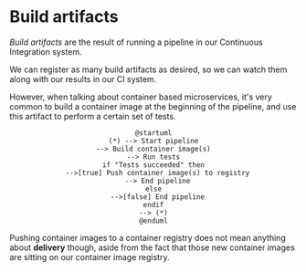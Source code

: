# Build artifacts

*Build artifacts* are the result of running a pipeline in our Continuous
Integration system.

We can register as many build artifacts as desired, so we can watch
them along with our results in our CI system.

However, when talking about container based microservices, it's very
common to build a container image at the beginning of the pipeline,
and use this artifact to perform a certain set of tests.

<center>

```plantuml
@startuml
(*) --> Start pipeline
--> Build container image(s)
--> Run tests
if "Tests succeeded" then
  -->[true] Push container image(s) to registry
  --> End pipeline
else
  -->[false] End pipeline
endif
--> (*)
@enduml
```

</center>

Pushing container images to a container registry does not mean
anything about **delivery** though, aside from the fact that those new
container images are sitting on our container image registry.
